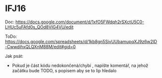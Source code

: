 # IFJ16

Doc:
https://docs.google.com/document/d/1xfO5FWdqh2rSXctU5C0-LHUc5uFAfd0s_QOd8VIG4VU/edit

ToDo:
https://docs.google.com/spreadsheets/d/1kb8gn5SivUUbamupqXJ9z6w2lD-CwwdihxQLQXnM88M/edit#gid=0

Jak psát:
  - Pokud je část kódu nedokončená/chybí , napište komentář, na jehož začátku bude TODO, s popisem aby se to lip hledalo 
